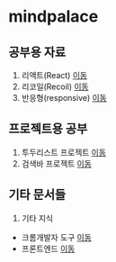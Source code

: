 # mindpalace

## 공부용 자료

1. 리액트(React) [이동](./%EB%A6%AC%EC%95%A1%ED%8A%B8(React)/000-%EB%A6%AC%EC%95%A1%ED%8A%B8%20Quick%20Start.md)
2. 리코일(Recoil) [이동](./%EB%A6%AC%EC%BD%94%EC%9D%BC(Recoil)/00-%EC%A0%84%EC%97%AD%EC%83%81%ED%83%9C%EA%B4%80%EB%A6%AC%20Recoil.md)
3. 반응형(responsive) [이동](./%EB%B0%98%EC%9D%91%ED%98%95(responsive)/000-반응형%20웹페이지%20공부자료%20.md)


## 프로젝트용 공부

1. 투두리스트 프로젝트 [이동](./%ED%88%AC%EB%91%90%EB%A6%AC%EC%8A%A4%ED%8A%B8%20%ED%94%84%EB%A1%9C%EC%A0%9D%ED%8A%B8/01-React%20ts%20Vite%20test%20%EC%84%A4%EC%A0%95(Vitest%20React%20Testing%20Library).md)
2. 검색바 프로젝트 [이동](./%EA%B2%80%EC%83%89%EB%B0%94%20%ED%94%84%EB%A1%9C%EC%A0%9D%ED%8A%B8/00-%EC%BD%94%EB%93%9C%EC%88%98%EC%A0%95%ED%95%98%EA%B8%B0%20%EC%A0%9C1%ED%8E%B8(%ED%81%AC%EB%A1%A4%EB%A7%81).md)

## 기타 문서들

1. 기타 지식

- 크롬개발자 도구 [이동](./%EA%B8%B0%ED%83%80%20%EC%A7%80%EC%8B%9D/%ED%81%AC%EB%A1%AC%EA%B0%9C%EB%B0%9C%EC%9E%90%20%EB%8F%84%EA%B5%AC/01-%ED%81%AC%EB%A1%AC%EA%B0%9C%EB%B0%9C%EC%9E%90%EB%8F%84%EA%B5%AC.md)
- 프론트엔드 [이동](./%EA%B8%B0%ED%83%80%20%EC%A7%80%EC%8B%9D/%ED%94%84%EB%A1%A0%ED%8A%B8%EC%97%94%EB%93%9C/01-Javascript%20%EA%B8%B0%EB%B3%B8.md)
